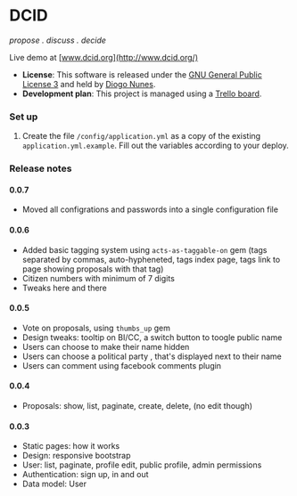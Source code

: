 DCID
====

*propose . discuss . decide*

Live demo at [www.dcid.org](http://www.dcid.org/)


- **License**: This software is released under the [GNU General Public License 3](http://www.gnu.org/licenses/gpl.txt) and held by [Diogo Nunes](http://www.diogonunes.com).
- **Development plan**: This project is managed using a [Trello board](https://trello.com/b/36itFGvs/dcid).

### Set up

1. Create the file `/config/application.yml` as a copy of the existing `application.yml.example`. Fill out the variables according to your deploy.


### Release notes

#### 0.0.7

- Moved all configrations and passwords into a single configuration file

#### 0.0.6
- Added basic tagging system using `acts-as-taggable-on` gem (tags separated by commas, auto-hypheneted, tags index page, tags link to page showing proposals with that tag)
- Citizen numbers with minimum of 7 digits
- Tweaks here and there

#### 0.0.5

- Vote on proposals, using `thumbs_up` gem
- Design tweaks: tooltip on BI/CC, a switch button to toogle public name
- Users can choose to make their name hidden
- Users can choose a political party , that's displayed next to their name
- Users can comment using facebook comments plugin

#### 0.0.4

- Proposals: show, list, paginate, create, delete, (no edit though)

#### 0.0.3

- Static pages: how it works
- Design: responsive bootstrap
- User: list, paginate, profile edit, public profile, admin permissions
- Authentication: sign up, in and out
- Data model: User

